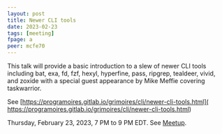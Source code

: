 ```yaml
---
layout: post
title: Newer CLI tools
date: 2023-02-23
tags: [meeting]
fpage: a
peer: mcfe70
---
```


This talk will provide a basic introduction to a slew of newer CLI tools
including bat, exa, fd, fzf, hexyl, hyperfine, pass, ripgrep, tealdeer, vivid,
and zoxide with a special guest appearance by Mike Meffie covering taskwarrior.

See [https://programoires.gitlab.io/grimoires/cli/newer-cli-tools.html](
https://programoires.gitlab.io/grimoires/cli/newer-cli-tools.html)

Thursday, February 23, 2023, 7 PM to 9 PM EDT. See [Meetup]({{site.meetupurl}}).

